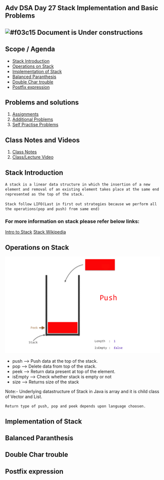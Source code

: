 
## Adv DSA Day 27 Stack Implementation and Basic Problems

## ![#f03c15](https://placehold.co/15x15/f03c15/f03c15.png) Document is Under constructions

## Scope / Agenda
- [Stack Introduction](#stack-introduction)
- [Operations on Stack](#operations-on-stack)
- [Implementation of Stack](#implementation-of-stack)
- [Balanced Paranthesis](#balanced-paranthesis)
- [Double Char trouble](#double-char-trouble)
- [Postfix expression](#postfix-expression)

## Problems and solutions

1. [Assignments]()
2. [Additional Problems]()
3. [Self Practise Problems]()

## Class Notes and Videos

1. [Class Notes](../../../class_Notes/Advance%20DSA%20Notes/27%20Stack%20Implementation%20and%20Basic%20Problems.pdf)
2. [Class/Lecture Video]()


## Stack Introduction
    A stack is a linear data structure in which the insertion of a new element and removal of an existing element takes place at the same end represented as the top of the stack.

    Stack follow LIFO(Last in first out strategies because we perform all the operations(pop and push) from same end)

### For more information on stack please refer below links:
[Intro to Stack](https://www.geeksforgeeks.org/introduction-to-stack-data-structure-and-algorithm-tutorials/)
[Stack Wikipedia](https://en.wikipedia.org/wiki/Stack_(abstract_data_type))

## Operations on Stack
![Stack Operations](https://github.com/rajpiyush220/GrowTogetherWithDSA/blob/47fde838d376eab262a223c329c106d2899353c6/Notes/images/StackOperations.gif?raw=true)

 * push --> Push data at the top of the stack.
 * pop --> Delete data from top of the stack.
 * peek --> Return data present at top of the element.
 * isEmpty --> Check whether stack is empty or not
 * size --> Returns size of the stack

 Note:- 
    Underlying datastructure of Stack in Java is array and it is child class of Vector and List.

    Return type of push, pop and peek depends upon language choosen.

## Implementation of Stack
## Balanced Paranthesis
## Double Char trouble
## Postfix expression